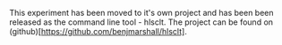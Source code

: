 This experiment has been moved to it's own project and has been been released as the command line tool - hlsclt. The project can be found on (github)[https://github.com/benjmarshall/hlsclt].
